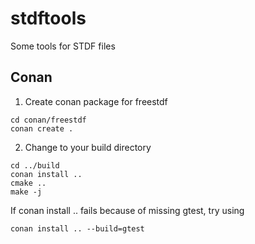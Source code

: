 # stdftools
Some tools for STDF files

## Conan
1. Create conan package for freestdf
```
cd conan/freestdf
conan create . 
```


2. Change to your build directory
```
cd ../build 
conan install ..
cmake ..
make -j
```
If conan install .. fails because of missing gtest, try using 
```
conan install .. --build=gtest
```


